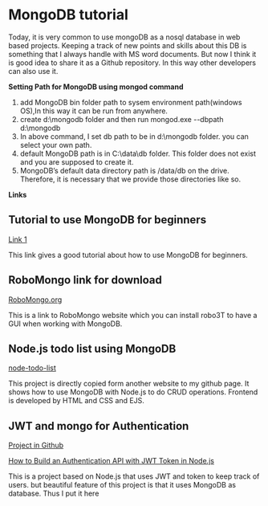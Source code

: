 # MongoDB tutorial

Today, it is very common to use mongoDB as a nosql database in web based projects. Keeping a track of new points and skills about this DB is something that I always handle with MS word documents. But now I think it is good idea to share it as a Github repository. In this way other developers can also use it.

**Setting Path for MongoDB using mongod command**

1. add MongoDB bin folder path to sysem environment path(windows OS),In this way it can be run from anywhere.
2. create d:\mongodb folder and then run mongod.exe --dbpath  d:\mongodb 
3. In above command, I set db path to be in d:\mongodb folder. you can select your own path. 
4. default MongoDB path is in C:\data\db folder. This folder does not exist and you are supposed to create it. 
5.  MongoDB’s default data directory path is /data/db on the drive. Therefore, it is necessary that we provide those directories like so.



**Links**

## Tutorial to use MongoDB for beginners

<a href="https://www.freecodecamp.org/news/learn-mongodb-a4ce205e7739/" target="_blank">Link 1</a>

This link gives a good tutorial about how to use MongoDB for beginners.


## RoboMongo link for download

<a target="_blank" href="https://robomongo.org/">RoboMongo.org</a>

This is a link to RoboMongo website which you can install robo3T to have a GUI when working with MongoDB.

## Node.js todo list using MongoDB

<a  target="_blank" href="https://github.com/monhi/mongodb_tutorial/tree/main/node-todo-list">node-todo-list</a>

This project is directly copied form another website to my github page. 
It shows how to use MongoDB with Node.js to do CRUD operations. 
Frontend is developed by HTML and CSS and EJS.

## JWT and mongo for Authentication

<a  target="_blank" href="https://github.com/Olanetsoft/jwt-project">Project in Github</a>

<a  target="_blank" href="https://www.section.io/engineering-education/how-to-build-authentication-api-with-jwt-token-in-nodejs/">How to Build an Authentication API with JWT Token in Node.js</a>


This is a project based on Node.js that uses JWT and token to keep track of users. but beautiful feature of this project is that it uses MongoDB as database. 
Thus I put it here


